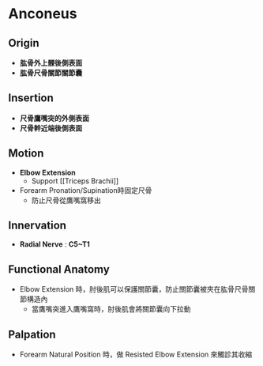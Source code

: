 # Anconeus
## Origin
* **肱骨外上髁後側表面**
* **肱骨尺骨關節關節囊**  

## Insertion
* **尺骨鷹嘴突的外側表面**
* **尺骨幹近端後側表面**  

## Motion
* **Elbow Extension**
	* Support [[Triceps Brachii]]
* Forearm Pronation/Supination時固定尺骨
	* 防止尺骨從鷹嘴窩移出  

## Innervation
* **Radial Nerve** : **C5~T1**  

## Functional Anatomy
* Elbow Extension 時，肘後肌可以保護關節囊，防止關節囊被夾在肱骨尺骨關節構造內
	* 當鷹嘴突進入鷹嘴窩時，肘後肌會將關節囊向下拉動
## Palpation
* Forearm Natural Position 時，做 Resisted Elbow Extension 來觸診其收縮